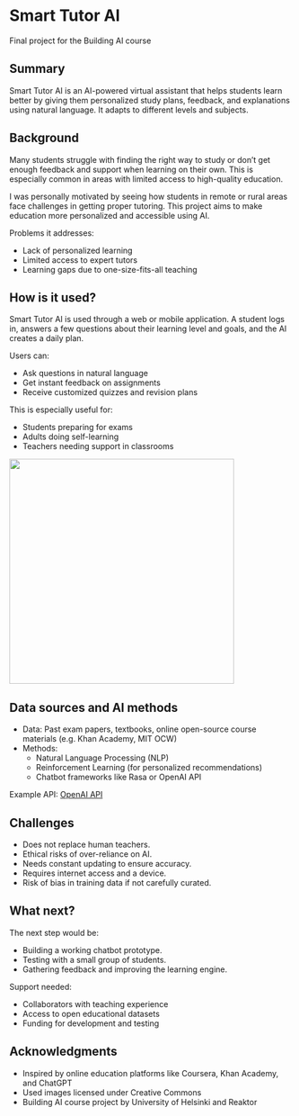# Smart Tutor AI

Final project for the Building AI course

## Summary

Smart Tutor AI is an AI-powered virtual assistant that helps students learn better by giving them personalized study plans, feedback, and explanations using natural language. It adapts to different levels and subjects.

## Background

Many students struggle with finding the right way to study or don’t get enough feedback and support when learning on their own. This is especially common in areas with limited access to high-quality education.

I was personally motivated by seeing how students in remote or rural areas face challenges in getting proper tutoring. This project aims to make education more personalized and accessible using AI.

Problems it addresses:
* Lack of personalized learning
* Limited access to expert tutors
* Learning gaps due to one-size-fits-all teaching

## How is it used?

Smart Tutor AI is used through a web or mobile application. A student logs in, answers a few questions about their learning level and goals, and the AI creates a daily plan.

Users can:
* Ask questions in natural language
* Get instant feedback on assignments
* Receive customized quizzes and revision plans

This is especially useful for:
- Students preparing for exams
- Adults doing self-learning
- Teachers needing support in classrooms

<img src="https://cdn.pixabay.com/photo/2018/07/18/17/39/artificial-intelligence-3542425_960_720.jpg" width="400">


## Data sources and AI methods

- Data: Past exam papers, textbooks, online open-source course materials (e.g. Khan Academy, MIT OCW)
- Methods:
  - Natural Language Processing (NLP)
  - Reinforcement Learning (for personalized recommendations)
  - Chatbot frameworks like Rasa or OpenAI API

Example API: [OpenAI API](https://platform.openai.com/docs)

## Challenges

- Does not replace human teachers.
- Ethical risks of over-reliance on AI.
- Needs constant updating to ensure accuracy.
- Requires internet access and a device.
- Risk of bias in training data if not carefully curated.

## What next?

The next step would be:
- Building a working chatbot prototype.
- Testing with a small group of students.
- Gathering feedback and improving the learning engine.

Support needed:
- Collaborators with teaching experience
- Access to open educational datasets
- Funding for development and testing

## Acknowledgments

* Inspired by online education platforms like Coursera, Khan Academy, and ChatGPT
* Used images licensed under Creative Commons
* Building AI course project by University of Helsinki and Reaktor
